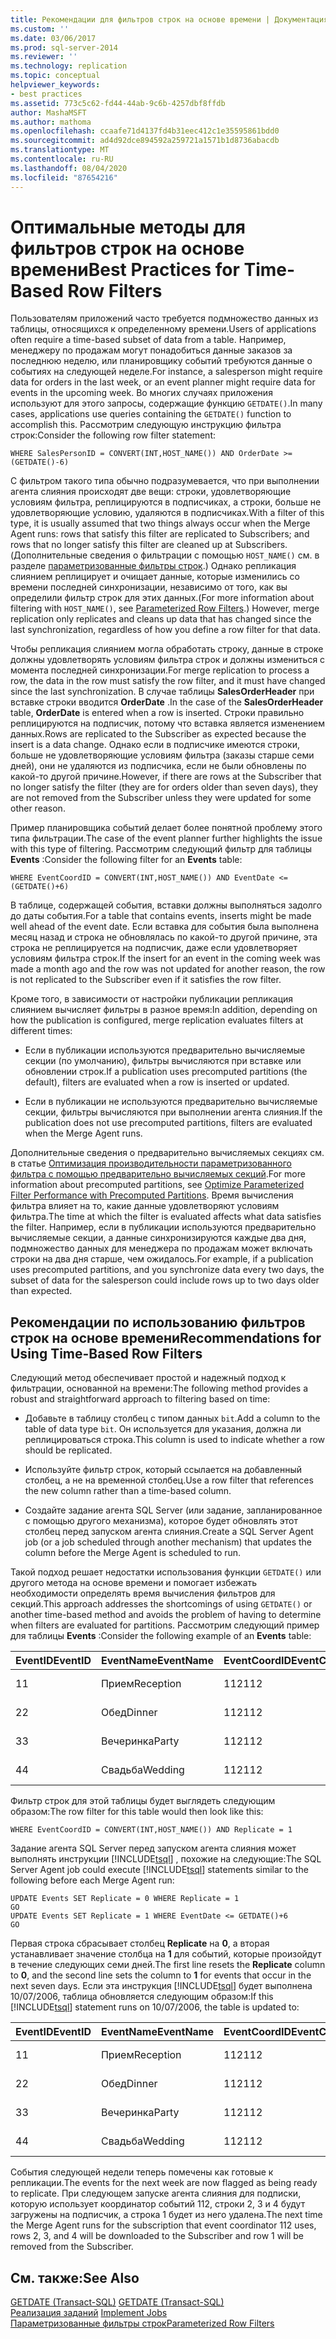 ```yaml
---
title: Рекомендации для фильтров строк на основе времени | Документация Майкрософт
ms.custom: ''
ms.date: 03/06/2017
ms.prod: sql-server-2014
ms.reviewer: ''
ms.technology: replication
ms.topic: conceptual
helpviewer_keywords:
- best practices
ms.assetid: 773c5c62-fd44-44ab-9c6b-4257dbf8ffdb
author: MashaMSFT
ms.author: mathoma
ms.openlocfilehash: ccaafe71d4137fd4b31eec412c1e35595861bdd0
ms.sourcegitcommit: ad4d92dce894592a259721a1571b1d8736abacdb
ms.translationtype: MT
ms.contentlocale: ru-RU
ms.lasthandoff: 08/04/2020
ms.locfileid: "87654216"
---
```

# <a name="best-practices-for-time-based-row-filters"></a><span data-ttu-id="59d41-102">Оптимальные методы для фильтров строк на основе времени</span><span class="sxs-lookup"><span data-stu-id="59d41-102">Best Practices for Time-Based Row Filters</span></span>
  <span data-ttu-id="59d41-103">Пользователям приложений часто требуется подмножество данных из таблицы, относящихся к определенному времени.</span><span class="sxs-lookup"><span data-stu-id="59d41-103">Users of applications often require a time-based subset of data from a table.</span></span> <span data-ttu-id="59d41-104">Например, менеджеру по продажам могут понадобиться данные заказов за последнюю неделю, или планировщику событий требуются данные о событиях на следующей неделе.</span><span class="sxs-lookup"><span data-stu-id="59d41-104">For instance, a salesperson might require data for orders in the last week, or an event planner might require data for events in the upcoming week.</span></span> <span data-ttu-id="59d41-105">Во многих случаях приложения используют для этого запросы, содержащие функцию `GETDATE()`.</span><span class="sxs-lookup"><span data-stu-id="59d41-105">In many cases, applications use queries containing the `GETDATE()` function to accomplish this.</span></span> <span data-ttu-id="59d41-106">Рассмотрим следующую инструкцию фильтра строк:</span><span class="sxs-lookup"><span data-stu-id="59d41-106">Consider the following row filter statement:</span></span>  
  
```  
WHERE SalesPersonID = CONVERT(INT,HOST_NAME()) AND OrderDate >= (GETDATE()-6)  
```  
  
 <span data-ttu-id="59d41-107">С фильтром такого типа обычно подразумевается, что при выполнении агента слияния происходят две вещи: строки, удовлетворяющие условиям фильтра, реплицируются в подписчиках, а строки, больше не удовлетворяющие условию, удаляются в подписчиках.</span><span class="sxs-lookup"><span data-stu-id="59d41-107">With a filter of this type, it is usually assumed that two things always occur when the Merge Agent runs: rows that satisfy this filter are replicated to Subscribers; and rows that no longer satisfy this filter are cleaned up at Subscribers.</span></span> <span data-ttu-id="59d41-108">(Дополнительные сведения о фильтрации с помощью `HOST_NAME()` см. в разделе [параметризованные фильтры строк](parameterized-filters-parameterized-row-filters.md).) Однако репликация слиянием реплицирует и очищает данные, которые изменились со времени последней синхронизации, независимо от того, как вы определили фильтр строк для этих данных.</span><span class="sxs-lookup"><span data-stu-id="59d41-108">(For more information about filtering with `HOST_NAME()`, see [Parameterized Row Filters](parameterized-filters-parameterized-row-filters.md).) However, merge replication only replicates and cleans up data that has changed since the last synchronization, regardless of how you define a row filter for that data.</span></span>  
  
 <span data-ttu-id="59d41-109">Чтобы репликация слиянием могла обработать строку, данные в строке должны удовлетворять условиям фильтра строк и должны измениться с момента последней синхронизации.</span><span class="sxs-lookup"><span data-stu-id="59d41-109">For merge replication to process a row, the data in the row must satisfy the row filter, and it must have changed since the last synchronization.</span></span> <span data-ttu-id="59d41-110">В случае таблицы **SalesOrderHeader** при вставке строки вводится **OrderDate** .</span><span class="sxs-lookup"><span data-stu-id="59d41-110">In the case of the **SalesOrderHeader** table, **OrderDate** is entered when a row is inserted.</span></span> <span data-ttu-id="59d41-111">Строки правильно реплицируются на подписчик, потому что вставка является изменением данных.</span><span class="sxs-lookup"><span data-stu-id="59d41-111">Rows are replicated to the Subscriber as expected because the insert is a data change.</span></span> <span data-ttu-id="59d41-112">Однако если в подписчике имеются строки, больше не удовлетворяющие условиям фильтра (заказы старше семи дней), они не удаляются из подписчика, если не были обновлены по какой-то другой причине.</span><span class="sxs-lookup"><span data-stu-id="59d41-112">However, if there are rows at the Subscriber that no longer satisfy the filter (they are for orders older than seven days), they are not removed from the Subscriber unless they were updated for some other reason.</span></span>  
  
 <span data-ttu-id="59d41-113">Пример планировщика событий делает более понятной проблему этого типа фильтрации.</span><span class="sxs-lookup"><span data-stu-id="59d41-113">The case of the event planner further highlights the issue with this type of filtering.</span></span> <span data-ttu-id="59d41-114">Рассмотрим следующий фильтр для таблицы **Events** :</span><span class="sxs-lookup"><span data-stu-id="59d41-114">Consider the following filter for an **Events** table:</span></span>  
  
```  
WHERE EventCoordID = CONVERT(INT,HOST_NAME()) AND EventDate <= (GETDATE()+6)  
```  
  
 <span data-ttu-id="59d41-115">В таблице, содержащей события, вставки должны выполняться задолго до даты события.</span><span class="sxs-lookup"><span data-stu-id="59d41-115">For a table that contains events, inserts might be made well ahead of the event date.</span></span> <span data-ttu-id="59d41-116">Если вставка для события была выполнена месяц назад и строка не обновлялась по какой-то другой причине, эта строка не реплицируется на подписчик, даже если удовлетворяет условиям фильтра строк.</span><span class="sxs-lookup"><span data-stu-id="59d41-116">If the insert for an event in the coming week was made a month ago and the row was not updated for another reason, the row is not replicated to the Subscriber even if it satisfies the row filter.</span></span>  
  
 <span data-ttu-id="59d41-117">Кроме того, в зависимости от настройки публикации репликация слиянием вычисляет фильтры в разное время:</span><span class="sxs-lookup"><span data-stu-id="59d41-117">In addition, depending on how the publication is configured, merge replication evaluates filters at different times:</span></span>  
  
-   <span data-ttu-id="59d41-118">Если в публикации используются предварительно вычисляемые секции (по умолчанию), фильтры вычисляются при вставке или обновлении строк.</span><span class="sxs-lookup"><span data-stu-id="59d41-118">If a publication uses precomputed partitions (the default), filters are evaluated when a row is inserted or updated.</span></span>  
  
-   <span data-ttu-id="59d41-119">Если в публикации не используются предварительно вычисляемые секции, фильтры вычисляются при выполнении агента слияния.</span><span class="sxs-lookup"><span data-stu-id="59d41-119">If the publication does not use precomputed partitions, filters are evaluated when the Merge Agent runs.</span></span>  
  
 <span data-ttu-id="59d41-120">Дополнительные сведения о предварительно вычисляемых секциях см. в статье [Оптимизация производительности параметризованного фильтра с помощью предварительно вычисляемых секций](parameterized-filters-optimize-for-precomputed-partitions.md).</span><span class="sxs-lookup"><span data-stu-id="59d41-120">For more information about precomputed partitions, see [Optimize Parameterized Filter Performance with Precomputed Partitions](parameterized-filters-optimize-for-precomputed-partitions.md).</span></span> <span data-ttu-id="59d41-121">Время вычисления фильтра влияет на то, какие данные удовлетворяют условиям фильтра.</span><span class="sxs-lookup"><span data-stu-id="59d41-121">The time at which the filter is evaluated affects what data satisfies the filter.</span></span> <span data-ttu-id="59d41-122">Например, если в публикации используются предварительно вычисляемые секции, а данные синхронизируются каждые два дня, подмножество данных для менеджера по продажам может включать строки на два дня старше, чем ожидалось.</span><span class="sxs-lookup"><span data-stu-id="59d41-122">For example, if a publication uses precomputed partitions, and you synchronize data every two days, the subset of data for the salesperson could include rows up to two days older than expected.</span></span>  
  
## <a name="recommendations-for-using-time-based-row-filters"></a><span data-ttu-id="59d41-123">Рекомендации по использованию фильтров строк на основе времени</span><span class="sxs-lookup"><span data-stu-id="59d41-123">Recommendations for Using Time-Based Row Filters</span></span>  
 <span data-ttu-id="59d41-124">Следующий метод обеспечивает простой и надежный подход к фильтрации, основанной на времени:</span><span class="sxs-lookup"><span data-stu-id="59d41-124">The following method provides a robust and straightforward approach to filtering based on time:</span></span>  
  
-   <span data-ttu-id="59d41-125">Добавьте в таблицу столбец с типом данных `bit`.</span><span class="sxs-lookup"><span data-stu-id="59d41-125">Add a column to the table of data type `bit`.</span></span> <span data-ttu-id="59d41-126">Он используется для указания, должна ли реплицироваться строка.</span><span class="sxs-lookup"><span data-stu-id="59d41-126">This column is used to indicate whether a row should be replicated.</span></span>  
  
-   <span data-ttu-id="59d41-127">Используйте фильтр строк, который ссылается на добавленный столбец, а не на временной столбец.</span><span class="sxs-lookup"><span data-stu-id="59d41-127">Use a row filter that references the new column rather than a time-based column.</span></span>  
  
-   <span data-ttu-id="59d41-128">Создайте задание агента SQL Server (или задание, запланированное с помощью другого механизма), которое будет обновлять этот столбец перед запуском агента слияния.</span><span class="sxs-lookup"><span data-stu-id="59d41-128">Create a SQL Server Agent job (or a job scheduled through another mechanism) that updates the column before the Merge Agent is scheduled to run.</span></span>  
  
 <span data-ttu-id="59d41-129">Такой подход решает недостатки использования функции `GETDATE()` или другого метода на основе времени и помогает избежать необходимости определять время вычисления фильтров для секций.</span><span class="sxs-lookup"><span data-stu-id="59d41-129">This approach addresses the shortcomings of using `GETDATE()` or another time-based method and avoids the problem of having to determine when filters are evaluated for partitions.</span></span> <span data-ttu-id="59d41-130">Рассмотрим следующий пример для таблицы **Events** :</span><span class="sxs-lookup"><span data-stu-id="59d41-130">Consider the following example of an **Events** table:</span></span>  
  
|<span data-ttu-id="59d41-131">**EventID**</span><span class="sxs-lookup"><span data-stu-id="59d41-131">**EventID**</span></span>|<span data-ttu-id="59d41-132">**EventName**</span><span class="sxs-lookup"><span data-stu-id="59d41-132">**EventName**</span></span>|<span data-ttu-id="59d41-133">**EventCoordID**</span><span class="sxs-lookup"><span data-stu-id="59d41-133">**EventCoordID**</span></span>|<span data-ttu-id="59d41-134">**EventDate**</span><span class="sxs-lookup"><span data-stu-id="59d41-134">**EventDate**</span></span>|<span data-ttu-id="59d41-135">**Репликация**</span><span class="sxs-lookup"><span data-stu-id="59d41-135">**Replicate**</span></span>|  
|-----------------|-------------------|----------------------|-------------------|-------------------|  
|<span data-ttu-id="59d41-136">1</span><span class="sxs-lookup"><span data-stu-id="59d41-136">1</span></span>|<span data-ttu-id="59d41-137">Прием</span><span class="sxs-lookup"><span data-stu-id="59d41-137">Reception</span></span>|<span data-ttu-id="59d41-138">112</span><span class="sxs-lookup"><span data-stu-id="59d41-138">112</span></span>|<span data-ttu-id="59d41-139">2006-10-04</span><span class="sxs-lookup"><span data-stu-id="59d41-139">2006-10-04</span></span>|<span data-ttu-id="59d41-140">1</span><span class="sxs-lookup"><span data-stu-id="59d41-140">1</span></span>|  
|<span data-ttu-id="59d41-141">2</span><span class="sxs-lookup"><span data-stu-id="59d41-141">2</span></span>|<span data-ttu-id="59d41-142">Обед</span><span class="sxs-lookup"><span data-stu-id="59d41-142">Dinner</span></span>|<span data-ttu-id="59d41-143">112</span><span class="sxs-lookup"><span data-stu-id="59d41-143">112</span></span>|<span data-ttu-id="59d41-144">2006-10-10</span><span class="sxs-lookup"><span data-stu-id="59d41-144">2006-10-10</span></span>|<span data-ttu-id="59d41-145">0</span><span class="sxs-lookup"><span data-stu-id="59d41-145">0</span></span>|  
|<span data-ttu-id="59d41-146">3</span><span class="sxs-lookup"><span data-stu-id="59d41-146">3</span></span>|<span data-ttu-id="59d41-147">Вечеринка</span><span class="sxs-lookup"><span data-stu-id="59d41-147">Party</span></span>|<span data-ttu-id="59d41-148">112</span><span class="sxs-lookup"><span data-stu-id="59d41-148">112</span></span>|<span data-ttu-id="59d41-149">2006-10-11</span><span class="sxs-lookup"><span data-stu-id="59d41-149">2006-10-11</span></span>|<span data-ttu-id="59d41-150">0</span><span class="sxs-lookup"><span data-stu-id="59d41-150">0</span></span>|  
|<span data-ttu-id="59d41-151">4</span><span class="sxs-lookup"><span data-stu-id="59d41-151">4</span></span>|<span data-ttu-id="59d41-152">Свадьба</span><span class="sxs-lookup"><span data-stu-id="59d41-152">Wedding</span></span>|<span data-ttu-id="59d41-153">112</span><span class="sxs-lookup"><span data-stu-id="59d41-153">112</span></span>|<span data-ttu-id="59d41-154">2006-10-12</span><span class="sxs-lookup"><span data-stu-id="59d41-154">2006-10-12</span></span>|<span data-ttu-id="59d41-155">0</span><span class="sxs-lookup"><span data-stu-id="59d41-155">0</span></span>|  
  
 <span data-ttu-id="59d41-156">Фильтр строк для этой таблицы будет выглядеть следующим образом:</span><span class="sxs-lookup"><span data-stu-id="59d41-156">The row filter for this table would then look like this:</span></span>  
  
```  
WHERE EventCoordID = CONVERT(INT,HOST_NAME()) AND Replicate = 1  
```  
  
 <span data-ttu-id="59d41-157">Задание агента SQL Server перед запуском агента слияния может выполнять инструкции [!INCLUDE[tsql](../../../includes/tsql-md.md)] , похожие на следующие:</span><span class="sxs-lookup"><span data-stu-id="59d41-157">The SQL Server Agent job could execute [!INCLUDE[tsql](../../../includes/tsql-md.md)] statements similar to the following before each Merge Agent run:</span></span>  
  
```  
UPDATE Events SET Replicate = 0 WHERE Replicate = 1  
GO  
UPDATE Events SET Replicate = 1 WHERE EventDate <= GETDATE()+6  
GO  
```  
  
 <span data-ttu-id="59d41-158">Первая строка сбрасывает столбец **Replicate** на **0**, а вторая устанавливает значение столбца на **1** для событий, которые произойдут в течение следующих семи дней.</span><span class="sxs-lookup"><span data-stu-id="59d41-158">The first line resets the **Replicate** column to **0**, and the second line sets the column to **1** for events that occur in the next seven days.</span></span> <span data-ttu-id="59d41-159">Если эта инструкция [!INCLUDE[tsql](../../../includes/tsql-md.md)] будет выполнена 10/07/2006, таблица обновляется следующим образом:</span><span class="sxs-lookup"><span data-stu-id="59d41-159">If this [!INCLUDE[tsql](../../../includes/tsql-md.md)] statement runs on 10/07/2006, the table is updated to:</span></span>  
  
|<span data-ttu-id="59d41-160">**EventID**</span><span class="sxs-lookup"><span data-stu-id="59d41-160">**EventID**</span></span>|<span data-ttu-id="59d41-161">**EventName**</span><span class="sxs-lookup"><span data-stu-id="59d41-161">**EventName**</span></span>|<span data-ttu-id="59d41-162">**EventCoordID**</span><span class="sxs-lookup"><span data-stu-id="59d41-162">**EventCoordID**</span></span>|<span data-ttu-id="59d41-163">**EventDate**</span><span class="sxs-lookup"><span data-stu-id="59d41-163">**EventDate**</span></span>|<span data-ttu-id="59d41-164">**Репликация**</span><span class="sxs-lookup"><span data-stu-id="59d41-164">**Replicate**</span></span>|  
|-----------------|-------------------|----------------------|-------------------|-------------------|  
|<span data-ttu-id="59d41-165">1</span><span class="sxs-lookup"><span data-stu-id="59d41-165">1</span></span>|<span data-ttu-id="59d41-166">Прием</span><span class="sxs-lookup"><span data-stu-id="59d41-166">Reception</span></span>|<span data-ttu-id="59d41-167">112</span><span class="sxs-lookup"><span data-stu-id="59d41-167">112</span></span>|<span data-ttu-id="59d41-168">2006-10-04</span><span class="sxs-lookup"><span data-stu-id="59d41-168">2006-10-04</span></span>|<span data-ttu-id="59d41-169">0</span><span class="sxs-lookup"><span data-stu-id="59d41-169">0</span></span>|  
|<span data-ttu-id="59d41-170">2</span><span class="sxs-lookup"><span data-stu-id="59d41-170">2</span></span>|<span data-ttu-id="59d41-171">Обед</span><span class="sxs-lookup"><span data-stu-id="59d41-171">Dinner</span></span>|<span data-ttu-id="59d41-172">112</span><span class="sxs-lookup"><span data-stu-id="59d41-172">112</span></span>|<span data-ttu-id="59d41-173">2006-10-10</span><span class="sxs-lookup"><span data-stu-id="59d41-173">2006-10-10</span></span>|<span data-ttu-id="59d41-174">1</span><span class="sxs-lookup"><span data-stu-id="59d41-174">1</span></span>|  
|<span data-ttu-id="59d41-175">3</span><span class="sxs-lookup"><span data-stu-id="59d41-175">3</span></span>|<span data-ttu-id="59d41-176">Вечеринка</span><span class="sxs-lookup"><span data-stu-id="59d41-176">Party</span></span>|<span data-ttu-id="59d41-177">112</span><span class="sxs-lookup"><span data-stu-id="59d41-177">112</span></span>|<span data-ttu-id="59d41-178">2006-10-11</span><span class="sxs-lookup"><span data-stu-id="59d41-178">2006-10-11</span></span>|<span data-ttu-id="59d41-179">1</span><span class="sxs-lookup"><span data-stu-id="59d41-179">1</span></span>|  
|<span data-ttu-id="59d41-180">4</span><span class="sxs-lookup"><span data-stu-id="59d41-180">4</span></span>|<span data-ttu-id="59d41-181">Свадьба</span><span class="sxs-lookup"><span data-stu-id="59d41-181">Wedding</span></span>|<span data-ttu-id="59d41-182">112</span><span class="sxs-lookup"><span data-stu-id="59d41-182">112</span></span>|<span data-ttu-id="59d41-183">2006-10-12</span><span class="sxs-lookup"><span data-stu-id="59d41-183">2006-10-12</span></span>|<span data-ttu-id="59d41-184">1</span><span class="sxs-lookup"><span data-stu-id="59d41-184">1</span></span>|  
  
 <span data-ttu-id="59d41-185">События следующей недели теперь помечены как готовые к репликации.</span><span class="sxs-lookup"><span data-stu-id="59d41-185">The events for the next week are now flagged as being ready to replicate.</span></span> <span data-ttu-id="59d41-186">При следующем запуске агента слияния для подписки, которую использует координатор событий 112, строки 2, 3 и 4 будут загружены на подписчик, а строка 1 будет из него удалена.</span><span class="sxs-lookup"><span data-stu-id="59d41-186">The next time the Merge Agent runs for the subscription that event coordinator 112 uses, rows 2, 3, and 4 will be downloaded to the Subscriber and row 1 will be removed from the Subscriber.</span></span>  
  
## <a name="see-also"></a><span data-ttu-id="59d41-187">См. также:</span><span class="sxs-lookup"><span data-stu-id="59d41-187">See Also</span></span>  
 <span data-ttu-id="59d41-188">[GETDATE (Transact-SQL)](/sql/t-sql/functions/getdate-transact-sql) </span><span class="sxs-lookup"><span data-stu-id="59d41-188">[GETDATE &#40;Transact-SQL&#41;](/sql/t-sql/functions/getdate-transact-sql) </span></span>  
 <span data-ttu-id="59d41-189">[Реализация заданий](../../../ssms/agent/implement-jobs.md) </span><span class="sxs-lookup"><span data-stu-id="59d41-189">[Implement Jobs](../../../ssms/agent/implement-jobs.md) </span></span>  
 [<span data-ttu-id="59d41-190">Параметризованные фильтры строк</span><span class="sxs-lookup"><span data-stu-id="59d41-190">Parameterized Row Filters</span></span>](parameterized-filters-parameterized-row-filters.md)  
  
  

